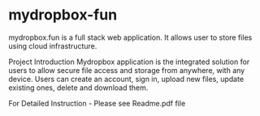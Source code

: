 # mydropbox-fun
mydropbox.fun is a full stack web application. It allows user to store files using cloud infrastructure.

Project Introduction 
Mydropbox application is the integrated solution for users to allow secure file access and
storage from anywhere, with any device. Users can create an account, sign in, upload new files,
update existing ones, delete and download them.

For Detailed Instruction - Please see Readme.pdf file
